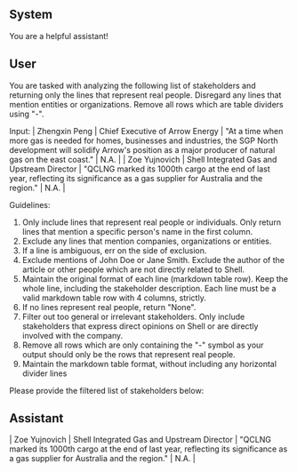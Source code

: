 ## System

You are a helpful assistant!

## User


You are tasked with analyzing the following list of stakeholders and returning only the lines that represent real people. Disregard any lines that mention entities or organizations. Remove all rows which are table dividers using "-".

Input:
| Zhengxin Peng | Chief Executive of Arrow Energy | "At a time when more gas is needed for homes, businesses and industries, the SGP North development will solidify Arrow's position as a major producer of natural gas on the east coast." | N.A. |
| Zoe Yujnovich | Shell Integrated Gas and Upstream Director | "QCLNG marked its 1000th cargo at the end of last year, reflecting its significance as a gas supplier for Australia and the region." | N.A. |

Guidelines:
1. Only include lines that represent real people or individuals. Only return lines that mention a specific person's name in the first column.
2. Exclude any lines that mention companies, organizations or entities.
3. If a line is ambiguous, err on the side of exclusion.
4. Exclude mentions of John Doe or Jane Smith. Exclude the author of the article or other people which are not directly related to Shell.
5. Maintain the original format of each line (markdown table row). Keep the whole line, including the stakeholder description. Each line must be a valid markdown table row with 4 columns, strictly.
6. If no lines represent real people, return "None".
7. Filter out too general or irrelevant stakeholders. Only include stakeholders that express direct opinions on Shell or are directly involved with the company.
8. Remove all rows which are only containing the "-" symbol as your output should only be the rows that represent real people.
9. Maintain the markdown table format, without including any horizontal divider lines

Please provide the filtered list of stakeholders below:
        

## Assistant

| Zoe Yujnovich | Shell Integrated Gas and Upstream Director | "QCLNG marked its 1000th cargo at the end of last year, reflecting its significance as a gas supplier for Australia and the region." | N.A. |

